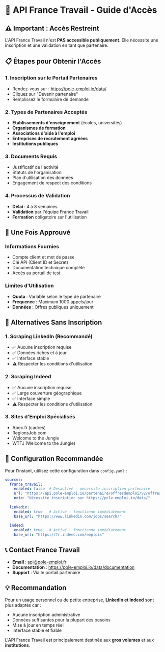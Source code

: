 # 🔐 API France Travail - Guide d'Accès

## ⚠️ **Important : Accès Restreint**

L'API France Travail n'est **PAS accessible publiquement**. Elle nécessite une inscription et une validation en tant que partenaire.

## 📋 **Étapes pour Obtenir l'Accès**

### 1. **Inscription sur le Portail Partenaires**
- Rendez-vous sur : https://pole-emploi.io/data/
- Cliquez sur "Devenir partenaire"
- Remplissez le formulaire de demande

### 2. **Types de Partenaires Acceptés**
- **Établissements d'enseignement** (écoles, universités)
- **Organismes de formation**
- **Associations d'aide à l'emploi**
- **Entreprises de recrutement agréées**
- **Institutions publiques**

### 3. **Documents Requis**
- Justificatif de l'activité
- Statuts de l'organisation
- Plan d'utilisation des données
- Engagement de respect des conditions

### 4. **Processus de Validation**
- **Délai** : 4 à 8 semaines
- **Validation** par l'équipe France Travail
- **Formation** obligatoire sur l'utilisation

## 🔑 **Une Fois Approuvé**

### **Informations Fournies**
- Compte client et mot de passe
- Clé API (Client ID et Secret)
- Documentation technique complète
- Accès au portail de test

### **Limites d'Utilisation**
- **Quota** : Variable selon le type de partenaire
- **Fréquence** : Maximum 1000 appels/jour
- **Données** : Offres publiques uniquement

## 🚫 **Alternatives Sans Inscription**

### **1. Scraping LinkedIn (Recommandé)**
- ✅ Aucune inscription requise
- ✅ Données riches et à jour
- ✅ Interface stable
- ⚠️ Respecter les conditions d'utilisation

### **2. Scraping Indeed**
- ✅ Aucune inscription requise
- ✅ Large couverture géographique
- ✅ Interface simple
- ⚠️ Respecter les conditions d'utilisation

### **3. Sites d'Emploi Spécialisés**
- Apec.fr (cadres)
- RegionsJob.com
- Welcome to the Jungle
- WTTJ (Welcome to the Jungle)

## 🔧 **Configuration Recommandée**

Pour l'instant, utilisez cette configuration dans `config.yaml` :

```yaml
sources:
  france_travail:
    enabled: false  # Désactivé - nécessite inscription partenaire
    url: "https://api.pole-emploi.io/partenaire/offresdemploi/v2/offres/search"
    note: "Nécessite inscription sur https://pole-emploi.io/data/"
  
  linkedin:
    enabled: true   # Activé - fonctionne immédiatement
    base_url: "https://www.linkedin.com/jobs/search/"
  
  indeed:
    enabled: true   # Activé - fonctionne immédiatement
    base_url: "https://fr.indeed.com/emplois"
```

## 📞 **Contact France Travail**

- **Email** : api@pole-emploi.fr
- **Documentation** : https://pole-emploi.io/data/documentation
- **Support** : Via le portail partenaire

## 💡 **Recommandation**

Pour un usage personnel ou de petite entreprise, **LinkedIn et Indeed** sont plus adaptés car :
- Aucune inscription administrative
- Données suffisantes pour la plupart des besoins
- Mise à jour en temps réel
- Interface stable et fiable

L'API France Travail est principalement destinée aux **gros volumes** et aux **institutions**.
